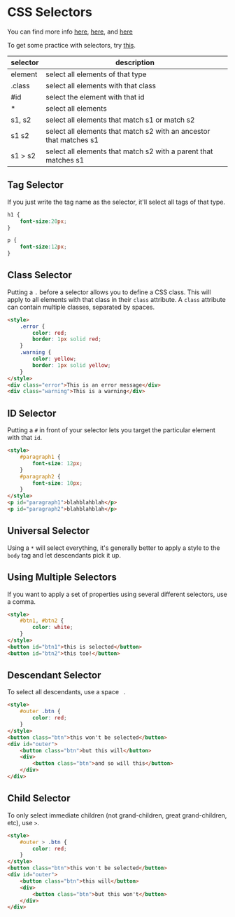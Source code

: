 # CSS Selectors

You can find more info [here](https://developer.mozilla.org/en-US/docs/Learn/CSS/Introduction_to_CSS/Simple_selectors), [here](https://developer.mozilla.org/en-US/docs/Web/CSS/CSS_Selectors), and [here](https://www.w3schools.com/cssref/css_selectors.asp)

To get some practice with selectors, try [this](https://flukeout.github.io/).



| selector | description |
|--- |--- |
| element | select all elements of that type |
| .class | select all elements with that class |
| #id | select the element with that id |
| * | select all elements |
| s1, s2 | select all elements that match s1 or match s2 |
| s1 s2 | select all elements that match s2 with an ancestor that matches s1 |
| s1 > s2 | select all elements that match s2 with a parent that matches s1 |



## Tag Selector

If you just write the tag name as the selector, it'll select all tags of that type.

```css
h1 {
    font-size:20px;
}

p {
    font-size:12px;
}
```

## Class Selector

Putting a `.` before a selector allows you to define a CSS class. This will apply to all elements with that class in their `class` attribute. A `class` attribute can contain multiple classes, separated by spaces.

```html
<style>
    .error {
        color: red;
        border: 1px solid red;
    }
    .warning {
        color: yellow;
        border: 1px solid yellow;
    }
</style>
<div class="error">This is an error message</div>
<div class="warning">This is a warning</div>
```

## ID Selector

Putting a `#` in front of your selector lets you target the particular element with that `id`.

```html
<style>
    #paragraph1 {
        font-size: 12px;
    }
    #paragraph2 {
        font-size: 10px;
    }
</style>
<p id="paragraph1">blahblahblah</p>
<p id="paragraph2">blahblahblah</p>
```


## Universal Selector

Using a `*` will select everything, it's generally better to apply a style to the `body` tag and let descendants pick it up.


## Using Multiple Selectors

If you want to apply a set of properties using several different selectors, use a comma.

```html
<style>
    #btn1, #btn2 {
        color: white;
    }
</style>
<button id="btn1">this is selected</button>
<button id="btn2">this too!</button>
```


## Descendant Selector

To select all descendants, use a space ` `.

```html
<style>
    #outer .btn {
        color: red;
    }
</style>
<button class="btn">this won't be selected</button>
<div id="outer">
    <button class="btn">but this will</button>
    <div>
        <button class="btn">and so will this</button>
    </div>
</div>
```

## Child Selector

To only select immediate children (not grand-children, great grand-children, etc), use `>`.

```html
<style>
    #outer > .btn {
        color: red;
    }
</style>
<button class="btn">this won't be selected</button>
<div id="outer">
    <button class="btn">this will</button>
    <div>
        <button class="btn">but this won't</button>
    </div>
</div>
```
